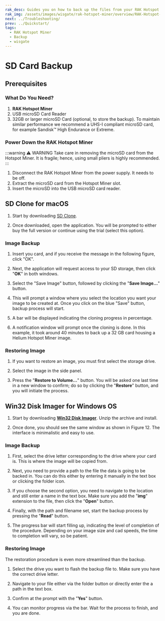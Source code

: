 ```yaml
---
rak_desc: Guides you on how to back up the files from your RAK Hotspot Miner to either macOS or Windows OS and also, on how to restore images. With these backup tools, it lessens the hassle of saving the SD Card files of your LoRaWAN Gateway.
rak_img: /assets/images/wisgate/rak-hotspot-miner/overview/RAK-Hotspot-Miner_home.svg
next: ../Troubleshooting/
prev: ../Quickstart/
tags:
  - RAK Hotspot Miner
  - Backup
  - wisgate
---
```


# SD Card Backup

## Prerequisites

### What Do You Need?

1. **RAK Hotspot Miner**
2. USB microSD Card Reader
3. 32GB or larger microSD Card (optional, to store the backup). To maintain similar performance we recommend a UHS-I compliant microSD card, for example Sandisk&trade; High Endurance or Extreme.


### Power Down the RAK Hotspot Miner

:::warning ⚠️ WARNING
Take care in removing the microSD card from the Hotspot Miner. It is fragile; hence, using small pliers is highly recommended.
:::

1. Disconnect the RAK Hotspot Miner from the power supply. It needs to be off.
2. Extract the microSD card from the Hotspot Miner slot.
3. Insert the microSD into the USB microSD card reader.


## SD Clone for macOS

1. Start by downloading [SD Clone](https://twocanoes.com/products/mac/sd-clone/).

<rk-img
  src="/assets/images/wisgate/rak-hotspot-miner/backup/mac/1.png"
  width="100%"
  caption="Download SD Clone"
/>

<!-- ![](/assets/images/wisgate/rak-hotspot-miner/backup/mac/1.png) --->

2. Once downloaded, open the application. You will be prompted to either buy the full version or continue using the trial (select this option).

<rk-img
  src="/assets/images/wisgate/rak-hotspot-miner/backup/mac/2.png"
  width="100%"
  caption="Selecting Clone Trial or Buy Option"
/>


### Image Backup

1. Insert you card, and if you receive the message in the following figure, click "OK".

<rk-img
  src="/assets/images/wisgate/rak-hotspot-miner/backup/mac/3.png"
  width="100%"
  caption="SD Clone Authentication"
/>


2. Next, the application will request access to your SD storage, then click "**OK**" in both windows.


<rk-img
  src="/assets/images/wisgate/rak-hotspot-miner/backup/mac/4.png"
  width="100%"
  caption="Accessing SD Storage"
/>

<rk-img
  src="/assets/images/wisgate/rak-hotspot-miner/backup/mac/5.png"
  width="100%"
  caption="Allowing SD Clone to Access Files"
/>

3. Select the "Save Image" button, followed by clicking the "**Save Image...**" button.

<rk-img
  src="/assets/images/wisgate/rak-hotspot-miner/backup/mac/6.png"
  width="100%"
  caption="Save Image"
/>


4. This will prompt a window where you select the location you want your image to be created at. Once you click on the blue "Save" button, backup process will start.

<rk-img
  src="/assets/images/wisgate/rak-hotspot-miner/backup/mac/7.png"
  width="100%"
  caption="Selecting File Folder"
/>

5. A bar will be displayed indicating the cloning progress in percentage.

<rk-img
  src="/assets/images/wisgate/rak-hotspot-miner/backup/mac/8.png"
  width="100%"
  caption="Ongoing Cloning Process"
/>

6. A notification window will prompt once the cloning is done. In this example, it took around 40 minutes to back up a 32&nbsp;GB card housing a Helium Hotspot Miner image.

<rk-img
  src="/assets/images/wisgate/rak-hotspot-miner/backup/mac/9.png"
  width="100%"
  caption="Clone Complete"
/>

### Restoring Image

1. If you want to restore an image, you must first select the storage drive.

<rk-img
  src="/assets/images/wisgate/rak-hotspot-miner/backup/mac/10.png"
  width="100%"
  caption="Selecting Storage Device"
/>

2. Select the image in the side panel.

<rk-img
  src="/assets/images/wisgate/rak-hotspot-miner/backup/mac/11.png"
  width="100%"
  caption="Selecting Image"
/>

3. Press the "**Restore to Volume...**" button. You will be asked one last time in a new window to confirm; do so by clicking the "**Restore**" button, and you will initiate the process.

<rk-img
  src="/assets/images/wisgate/rak-hotspot-miner/backup/mac/12.png"
  width="100%"
  caption="Restoring Image to Volume"
/>

## Win32 Disk Imager for Windows OS

1. Start by downloading [**Win32 Disk Imager**](https://win32diskimager.download/download-win32-disk-imager/). Unzip the archive and install.

2. Once done, you should see the same window as shown in Figure 12. The interface is minimalistic and easy to use.

<rk-img
  src="/assets/images/wisgate/rak-hotspot-miner/backup/win/1.png"
  width="45%"
  caption="Downloading Win31 Disk Imager"
/>


### Image Backup

1. First, select the drive letter corresponding to the drive where your card is. This is where the image will be copied from.

<rk-img
  src="/assets/images/wisgate/rak-hotspot-miner/backup/win/2.png"
  width="45%"
  caption="Selecting Storage Device"
/>


2. Next, you need to provide a path to the file the data is going to be backed in. You can do this either by entering it manually in the text box or clicking the folder icon.

<rk-img
  src="/assets/images/wisgate/rak-hotspot-miner/backup/win/3.png"
  width="45%"
  caption="Selecting Image File Path"
/>

3. If you choose the second option, you need to navigate to the location and still enter a name in the text box. Make sure you add the "**img**" extension to the file, then click the "**Open**" button.

<rk-img
  src="/assets/images/wisgate/rak-hotspot-miner/backup/win/4.png"
  width="70%"
  caption="Entering Image File Name"
/>

4. Finally, with the path and filename set, start the backup process by pressing the "**Read**" button.

<rk-img
  src="/assets/images/wisgate/rak-hotspot-miner/backup/win/5.png"
  width="45%"
  caption="Start the Backup Process"
/>

5. The progress bar will start filling up, indicating the level of completion of the procedure. Depending on your image size and cad speeds, the time to completion will vary, so be patient.

<rk-img
  src="/assets/images/wisgate/rak-hotspot-miner/backup/win/6.png"
  width="45%"
  caption="Ongoing Backup Process"
/>

### Restoring Image

The restoration procedure is even more streamlined than the backup.

1. Select the drive you want to flash the backup file to. Make sure you have the correct drive letter.

<rk-img
  src="/assets/images/wisgate/rak-hotspot-miner/backup/win/7.png"
  width="45%"
  caption="Selecting Storage Device"
/>

2. Navigate to your file either via the folder button or directly enter the a path in the text box.

<rk-img
  src="/assets/images/wisgate/rak-hotspot-miner/backup/win/8.png"
  width="45%"
  caption="Selecting Image File Location"
/>

<rk-img
  src="/assets/images/wisgate/rak-hotspot-miner/backup/win/9.png"
  width="70%"
  caption="Locating the Image File Path"
/>

3. Confirm at the prompt with the "**Yes**" button.

<rk-img
  src="/assets/images/wisgate/rak-hotspot-miner/backup/win/10.png"
  width="30%"
  caption="Start the Restoring Process"
/>

4. You can monitor progress via the bar. Wait for the process to finish, and you are done. 

<rk-img
  src="/assets/images/wisgate/rak-hotspot-miner/backup/win/11.png"
  width="45%"
  caption="Ongoing Restoring Process"
/>
